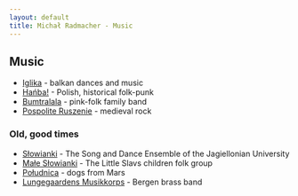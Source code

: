 ```yaml
---
layout: default
title: Michał Radmacher - Music
---
```


## Music

* [Iglika](http://www.karoryfer.com/iglika) - balkan dances and music
* [Hańba!](http://www.karoryfer.com/hanba) - Polish, historical folk-punk
* [Bumtralala](http://www.karoryfer.com/bumtralala) - pink-folk family band
* [Pospolite Ruszenie](https://www.youtube.com/user/XPospoliteRuszenieX) - medieval rock

### Old, good times

* [Słowianki](http://www.slowianki.uj.edu.pl) - The Song and Dance Ensemble of the Jagiellonian University
* [Małe Słowianki](http://www.maleslowianki.pl) - The Little Slavs children folk group
* [Południca](http://www.myspace.com/poludnica) - dogs from Mars
* [Lungegaardens Musikkorps](http://www.lungegaardens-musikkorps.no) - Bergen  brass band
